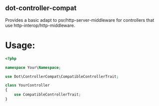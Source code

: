 dot-controller-compat
---

Provides a basic adapt to psr/http-server-middleware for controllers that use http-interop/http-middleware.

# Usage:

```php
<?php

namespace Your\Namespace;

use Dot\ControllerCompat\CompatibleControllerTrait;

class YourController
{
	use CompatibleControllerTrait;
}
```

